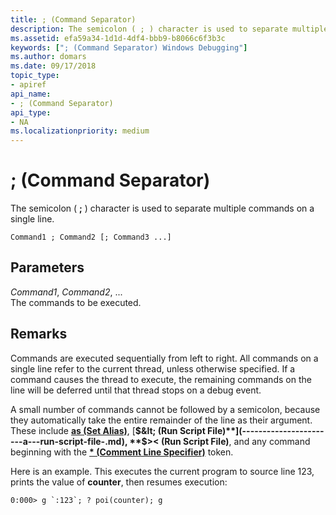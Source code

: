 ```yaml
---
title: ; (Command Separator)
description: The semicolon ( ; ) character is used to separate multiple commands on a single line.
ms.assetid: efa59a34-1d1d-4df4-bbb9-b8066c6f3b3c
keywords: ["; (Command Separator) Windows Debugging"]
ms.author: domars
ms.date: 09/17/2018
topic_type:
- apiref
api_name:
- ; (Command Separator)
api_type:
- NA
ms.localizationpriority: medium
---
```


# ; (Command Separator)


The semicolon ( **;** ) character is used to separate multiple commands on a single line.

    Command1 ; Command2 [; Command3 ...] 


## <span id="ddk_token_command_separator_dbg"></span><span id="DDK_TOKEN_COMMAND_SEPARATOR_DBG"></span>Parameters


<span id="_______Command1__Command2__..."></span><span id="_______command1__command2__..."></span><span id="_______COMMAND1__COMMAND2__..."></span> *Command1*, *Command2*, ...  
The commands to be executed.

Remarks
-------

Commands are executed sequentially from left to right. All commands on a single line refer to the current thread, unless otherwise specified. If a command causes the thread to execute, the remaining commands on the line will be deferred until that thread stops on a debug event.

A small number of commands cannot be followed by a semicolon, because they automatically take the entire remainder of the line as their argument. These include [**as (Set Alias)**](as--as--set-alias-.md), [**$&lt; (Run Script File)**](-----------------------a---run-script-file-.md), **$&gt;&lt; (Run Script File)**, and any command beginning with the [**\* (Comment Line Specifier)**](----comment-line-specifier-.md) token.

Here is an example. This executes the current program to source line 123, prints the value of **counter**, then resumes execution:

```console
0:000> g `:123`; ? poi(counter); g 
```

 

 





